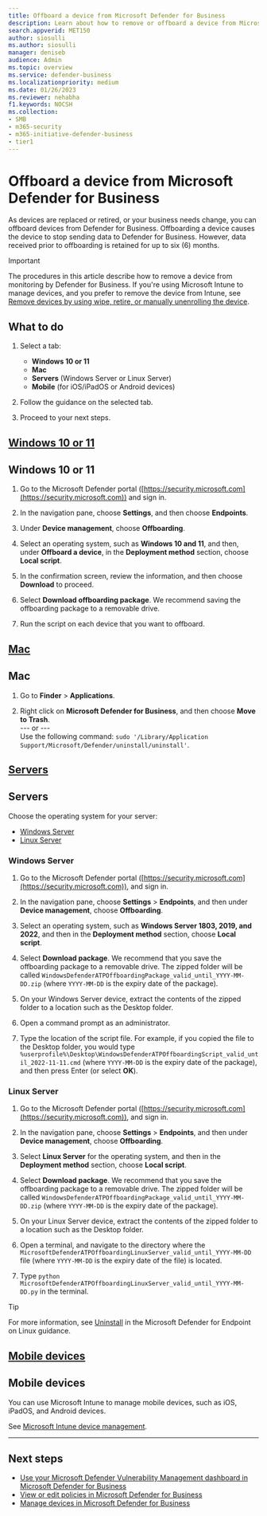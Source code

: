```yaml
---
title: Offboard a device from Microsoft Defender for Business
description: Learn about how to remove or offboard a device from Microsoft Defender for Business.
search.appverid: MET150
author: siosulli
ms.author: siosulli
manager: deniseb 
audience: Admin
ms.topic: overview
ms.service: defender-business
ms.localizationpriority: medium
ms.date: 01/26/2023
ms.reviewer: nehabha
f1.keywords: NOCSH 
ms.collection: 
- SMB
- m365-security
- m365-initiative-defender-business
- tier1
---
```


# Offboard a device from Microsoft Defender for Business

As devices are replaced or retired, or your business needs change, you can offboard devices from Defender for Business. Offboarding a device causes the device to stop sending data to Defender for Business. However, data received prior to offboarding is retained for up to six (6) months.

> [!IMPORTANT]
> The procedures in this article describe how to remove a device from monitoring by Defender for Business. If you're using Microsoft Intune to manage devices, and you prefer to remove the device from Intune, see [Remove devices by using wipe, retire, or manually unenrolling the device](/mem/intune/remote-actions/devices-wipe).

## What to do

1. Select a tab:

   - **Windows 10 or 11**
   - **Mac**
   - **Servers** (Windows Server or Linux Server)
   - **Mobile** (for iOS/iPadOS or Android devices)

2. Follow the guidance on the selected tab.
3. Proceed to your next steps. 

## [**Windows 10 or 11**](#tab/Windows1011)

## Windows 10 or 11

1. Go to the Microsoft Defender portal ([https://security.microsoft.com](https://security.microsoft.com)) and sign in.

2. In the navigation pane, choose **Settings**, and then choose **Endpoints**.

3. Under **Device management**, choose **Offboarding**.

4. Select an operating system, such as **Windows 10 and 11**, and then, under **Offboard a device**, in the **Deployment method** section, choose **Local script**. 

5. In the confirmation screen, review the information, and then choose **Download** to proceed.

6. Select **Download offboarding package**. We recommend saving the offboarding package to a removable drive.

7. Run the script on each device that you want to offboard.

## [**Mac**](#tab/mac)

## Mac

1. Go to **Finder** > **Applications**. 

2. Right click on **Microsoft Defender for Business**, and then choose **Move to Trash**. <br/>--- or --- <br/> Use the following command: `sudo '/Library/Application Support/Microsoft/Defender/uninstall/uninstall'`.

## [**Servers**](#tab/Servers)

## Servers

Choose the operating system for your server:

- [Windows Server](#windows-server)
- [Linux Server](#linux-server)

### Windows Server

1. Go to the Microsoft Defender portal ([https://security.microsoft.com](https://security.microsoft.com)), and sign in.

2. In the navigation pane, choose **Settings** > **Endpoints**, and then under **Device management**, choose **Offboarding**.

3. Select an operating system, such as **Windows Server 1803, 2019, and 2022**, and then in the **Deployment method** section, choose **Local script**. 

4. Select **Download package**. We recommend that you save the offboarding package to a removable drive. The zipped folder will be called `WindowsDefenderATPOffboardingPackage_valid_until_YYYY-MM-DD.zip` (where `YYYY-MM-DD` is the expiry date of the package).

5. On your Windows Server device, extract the contents of the zipped folder to a location such as the Desktop folder.  

6. Open a command prompt as an administrator.

7. Type the location of the script file. For example, if you copied the file to the Desktop folder, you would type `%userprofile%\Desktop\WindowsDefenderATPOffboardingScript_valid_until_2022-11-11.cmd` (where `YYYY-MM-DD` is the expiry date of the package), and then press Enter (or select **OK**).

### Linux Server

1. Go to the Microsoft Defender portal ([https://security.microsoft.com](https://security.microsoft.com)), and sign in.

2. In the navigation pane, choose **Settings** > **Endpoints**, and then under **Device management**, choose **Offboarding**.

3. Select **Linux Server** for the operating system, and then in the **Deployment method** section, choose **Local script**. 

4. Select **Download package**. We recommend that you save the offboarding package to a removable drive. The zipped folder will be called `WindowsDefenderATPOffboardingPackage_valid_until_YYYY-MM-DD.zip` (where `YYYY-MM-DD` is the expiry date of the package).

5. On your Linux Server device, extract the contents of the zipped folder to a location such as the Desktop folder.  

6. Open a terminal, and navigate to the directory where the `MicrosoftDefenderATPOffboardingLinuxServer_valid_until_YYYY-MM-DD` file (where `YYYY-MM-DD` is the expiry date of the file) is located.

7. Type `python MicrosoftDefenderATPOffboardingLinuxServer_valid_until_YYYY-MM-DD.py` in the terminal.

> [!TIP]
> For more information, see [Uninstall](../defender-endpoint/linux-resources.md) in the Microsoft Defender for Endpoint on Linux guidance.

## [**Mobile devices**](#tab/mobiles)

## Mobile devices

You can use Microsoft Intune to manage mobile devices, such as iOS, iPadOS, and Android devices.

See [Microsoft Intune device management](/mem/intune/remote-actions/device-management).

---

## Next steps

- [Use your Microsoft Defender Vulnerability Management dashboard in Microsoft Defender for Business](mdb-view-tvm-dashboard.md)
- [View or edit policies in Microsoft Defender for Business](mdb-view-edit-create-policies.md)
- [Manage devices in Microsoft Defender for Business](mdb-manage-devices.md)

